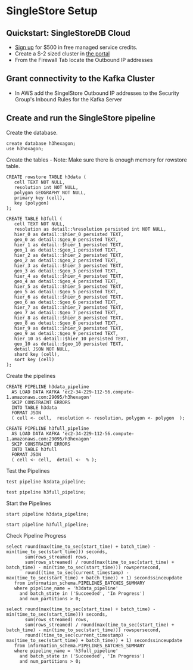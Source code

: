 # SingleStore Setup


## Quickstart: SingleStoreDB Cloud
- [Sign up][try-free] for $500 in free managed service credits.
- Create a S-2 sized cluster in [the portal][portal]
- From the Firewall Tab locate the Outbound IP addresses
 
## Grant connectivity to the Kafka Cluster 
- In AWS add the SingelStore Outbound IP addresses to the Security Group's Inbound Rules for the Kafka Server 

## Create and run the SingleStore pipeline
Create the database.  
```
create database h3hexagon;
use h3hexagon;
```
Create the tables - Note: Make sure there is enough memory for rowstore table.
```
CREATE rowstore TABLE h3data (
   cell TEXT NOT NULL,
   resolution int NOT NULL, 
   polygon GEOGRAPHY NOT NULL,
   primary key (cell),
   key (polygon)
);

CREATE TABLE h3full (
   cell TEXT NOT NULL,
   resolution as detail::%resolution persisted int NOT NULL, 
   hier_0 as detail::$hier_0 persisted TEXT, 
   geo_0 as detail::$geo_0 persisted TEXT, 
   hier_1 as detail::$hier_1 persisted TEXT, 
   geo_1 as detail::$geo_1 persisted TEXT, 
   hier_2 as detail::$hier_2 persisted TEXT, 
   geo_2 as detail::$geo_2 persisted TEXT, 
   hier_3 as detail::$hier_3 persisted TEXT, 
   geo_3 as detail::$geo_3 persisted TEXT, 
   hier_4 as detail::$hier_4 persisted TEXT, 
   geo_4 as detail::$geo_4 persisted TEXT, 
   hier_5 as detail::$hier_5 persisted TEXT, 
   geo_5 as detail::$geo_5 persisted TEXT, 
   hier_6 as detail::$hier_6 persisted TEXT, 
   geo_6 as detail::$geo_6 persisted TEXT, 
   hier_7 as detail::$hier_7 persisted TEXT, 
   geo_7 as detail::$geo_7 persisted TEXT, 
   hier_8 as detail::$hier_8 persisted TEXT, 
   geo_8 as detail::$geo_8 persisted TEXT, 
   hier_9 as detail::$hier_9 persisted TEXT, 
   geo_9 as detail::$geo_9 persisted TEXT, 
   hier_10 as detail::$hier_10 persisted TEXT, 
   geo_10 as detail::$geo_10 persisted TEXT, 
   detail JSON NOT NULL,
   shard key (cell),
   sort key (cell)
);
```
Create the pipelines
```
CREATE PIPELINE h3data_pipeline
  AS LOAD DATA KAFKA 'ec2-34-229-112-56.compute-1.amazonaws.com:29095/h3hexagon'
  SKIP CONSTRAINT ERRORS
  INTO TABLE h3data
  FORMAT JSON
  ( cell <- cell,  resolution <- resolution, polygon <- polygon  );

CREATE PIPELINE h3full_pipeline
  AS LOAD DATA KAFKA 'ec2-34-229-112-56.compute-1.amazonaws.com:29095/h3hexagon'
  SKIP CONSTRAINT ERRORS
  INTO TABLE h3full
  FORMAT JSON
  ( cell <- cell,  detail <-  % );
```
Test the Pipelines
```
test pipeline h3data_pipeline;

test pipeline h3full_pipeline;
```
Start the Pipelines
```
start pipeline h3data_pipeline;

start pipeline h3full_pipeline;
```
Check Pipeline Progress
```
select round(max(time_to_sec(start_time) + batch_time) - min(time_to_sec(start_time))) seconds,
       sum(rows_streamed) rows,
       sum(rows_streamed) / round(max(time_to_sec(start_time) + batch_time) - min(time_to_sec(start_time))) rowspersecond,
       round((time_to_sec(current_timestamp) - max(time_to_sec(start_time) + batch_time)) + 1) secondssinceupdate
   from information_schema.PIPELINES_BATCHES_SUMMARY 
   where pipeline_name = 'h3data_pipeline' 
     and batch_state in ('Succeeded', 'In Progress') 
     and num_partitions > 0;

select round(max(time_to_sec(start_time) + batch_time) - min(time_to_sec(start_time))) seconds,
       sum(rows_streamed) rows,
       sum(rows_streamed) / round(max(time_to_sec(start_time) + batch_time) - min(time_to_sec(start_time))) rowspersecond,
       round((time_to_sec(current_timestamp) - max(time_to_sec(start_time) + batch_time)) + 1) secondssinceupdate
   from information_schema.PIPELINES_BATCHES_SUMMARY 
   where pipeline_name = 'h3full_pipeline' 
     and batch_state in ('Succeeded', 'In Progress') 
     and num_partitions > 0;
```


[try-free]: https://www.singlestore.com/try-free/
[portal]: https://portal.singlestore.com/